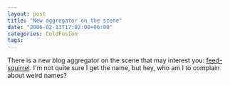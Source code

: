 ```yaml
---
layout: post
title: "New aggregator on the scene"
date: "2006-02-13T17:02:00+06:00"
categories: ColdFusion 
tags: 
---
```


There is a new blog aggregator on the scene that may interest you: <a href="http://www.feed-squirrel.com/">feed-squirrel</a>. I'm not quite sure I get the name, but hey, who am I to complain about weird names?